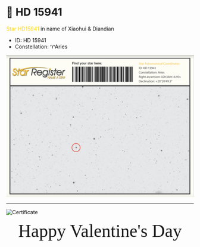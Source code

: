 # 🌟 HD 15941

 <font color='gold'>Star HD15941</font> in name of Xiaohui & Diandian





* ID: HD 15941
* Constellation: ♈️Aries 

![map](map.png)



---

![Certificate](Certificate.jpeg)





<center><font size=18 style="font-family:fantasy;">Happy Valentine's Day</font></center>

